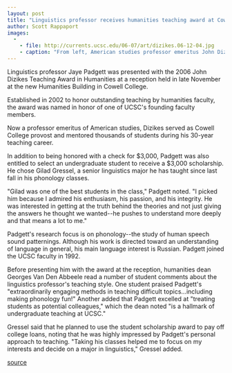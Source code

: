 ```yaml
---
layout: post
title: "Linguistics professor receives humanities teaching award at Cowell reception"
author: Scott Rappaport
images:
  -
    - file: http://currents.ucsc.edu/06-07/art/dizikes.06-12-04.jpg
    - caption: "From left, American studies professor emeritus John Dizikes; senior linguistics major Gilad Gressel; and linguistics professor Jaye Padgett Photo: Scott Rappaport"
---
```


Linguistics professor Jaye Padgett was presented with the 2006 John Dizikes Teaching Award in Humanities at a reception held in late November at the new Humanities Building in Cowell College.

Established in 2002 to honor outstanding teaching by humanities faculty, the award was named in honor of one of UCSC's founding faculty members.

Now a professor emeritus of American studies, Dizikes served as Cowell College provost and mentored thousands of students during his 30-year teaching career.

In addition to being honored with a check for $3,000, Padgett was also entitled to select an undergraduate student to receive a $3,000 scholarship. He chose Gilad Gressel, a senior linguistics major he has taught since last fall in his phonology classes.

"Gilad was one of the best students in the class," Padgett noted. "I picked him because I admired his enthusiasm, his passion, and his integrity. He was interested in getting at the truth behind the theories and not just giving the answers he thought we wanted--he pushes to understand more deeply and that means a lot to me."

Padgett's research focus is on phonology--the study of human speech sound patternings. Although his work is directed toward an understanding of language in general, his main language interest is Russian. Padgett joined the UCSC faculty in 1992.

Before presenting him with the award at the reception, humanities dean Georges Van Den Abbeele read a number of student comments about the linguistics professor's teaching style. One student praised Padgett's "extraordinarily engaging methods in teaching difficult topics...including making phonology fun!" Another added that Padgett excelled at "treating students as potential colleagues," which the dean noted "is a hallmark of undergraduate teaching at UCSC."

Gressel said that he planned to use the student scholarship award to pay off college loans, noting that he was highly impressed by Padgett's personal approach to teaching. "Taking his classes helped me to focus on my interests and decide on a major in linguistics," Gressel added.

  

[source](http://www1.ucsc.edu/currents/06-07/12-04/dizikes.asp "Permalink to dizikes")
